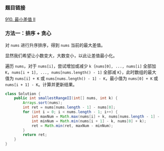 ### 题目链接
[910. 最小差值 II](https://leetcode.cn/problems/smallest-range-ii)

### 方法一：排序 + 贪心
对 `nums` 进行升序排序，得到 `nums` 当前的最大差值。

显然我们希望让小数变大，大数变小，以此让差值最小化。

遍历 `nums`，对于 `nums[i]`，尝试增加或减少 `k`（`nums[0], ..., nums[i]` 全部加 `K`，`nums[i + 1], ..., nums[nums.length() - 1]` 全部减 `K`），此时数组的最大值为 `nums[i] + K` 或 `nums[nums.length() - 1] - K`，最小值为 `nums[0] + K` 或 `nums[i + 1] - K`。计算并更新结果。

```Java
class Solution {
    public int smallestRangeII(int[] nums, int k) {
        Arrays.sort(nums);
        int ret = nums[nums.length - 1] - nums[0];
        for (int i = 0; i < nums.length - 1; i++) {
            int maxNum = Math.max(nums[i] + k, nums[nums.length - 1] - k);
            int minNum = Math.min(nums[i + 1] - k, nums[0] + k);
            ret = Math.min(ret, maxNum - minNum);
        }
        return ret;
    }
}
```